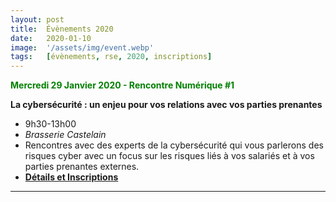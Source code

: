 ```yaml
---
layout: post
title:  Évènements 2020
date:   2020-01-10
image:  '/assets/img/event.webp'
tags:   [évènements, rse, 2020, inscriptions]
---
```


<span style='color:green '>**Mercredi 29 Janvier 2020 - Rencontre Numérique #1**</span>

**La cybersécurité : un enjeu pour vos relations avec vos parties prenantes**

- 9h30-13h00
- *Brasserie Castelain*
- Rencontres avec des experts de la cybersécurité qui vous parlerons des risques cyber avec un focus sur les risques liés à vos salariés et à vos parties prenantes externes.
- [**Détails et Inscriptions**](https://www.helloasso.com/associations/le-pole-d-excellence-regional-de-l-agroalimentaire-agroe/evenements/agroclubrse-10-la-cybersecurite-vos-parties-prenantes-sont-un-risque)

---

